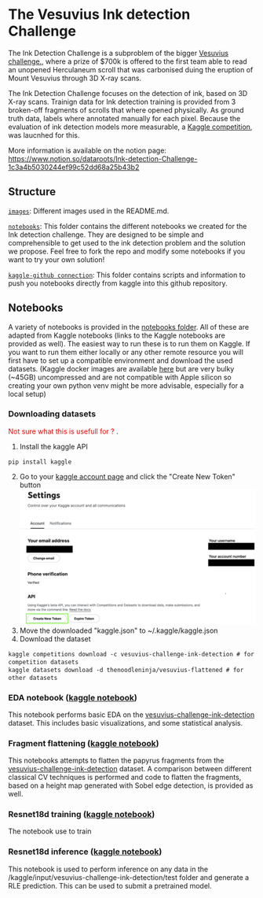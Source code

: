 # The Vesuvius Ink detection Challenge 

The Ink Detection Challenge is a subproblem of the bigger [Vesuvius challenge.](https://scrollprize.org/), where a prize of $700k is offered to the first team able to read an unopened Herculaneum scroll that was carbonised duing the eruption of Mount Vesuvius through 3D X-ray scans. 

The Ink Detection Challenge focuses on the detection of ink, based on 3D X-ray scans. Trainign data for Ink detection training is provided from 3 broken-off fragments of scrolls that where opened physically. As ground truth data, labels where annotated manually for each pixel. Because the evaluation of ink detection models more measurable, a [Kaggle competition](https://www.kaggle.com/competitions/vesuvius-challenge-ink-detection/overview), was laucnhed for this.

More information is available on the notion page:
https://www.notion.so/dataroots/Ink-detection-Challenge-1c3a4b5030244ef99c52dd68a25b43b2



## Structure <div id="structure"/>

[`images`](https://github.com/datarootsio/vesuvius-ink-detection/tree/main/images): Different images used in the README.md.

[`notebooks`](https://github.com/datarootsio/vesuvius-ink-detection/tree/main/notebooks): This folder contains the different notebooks we created for the Ink detection challenge. They are designed to be simple and comprehensible to get used to the ink detection problem and the solution we propose. Feel free to fork the repo and modify some notebooks if you want to try your own solution!

[`kaggle-github connection`](https://github.com/datarootsio/vesuvius-ink-detection/tree/main/kaggle-github%20connection): This folder contains scripts and information to push you notebooks directly from kaggle into this github repository.



## Notebooks

A variety of notebooks is provided in the [notebooks folder](notebooks). All of these are adapted from Kaggle notebooks (links to the Kaggle notebooks are provided as well). The easiest way to run these is to run them on Kaggle. If you want to run them either locally or any other remote resource you will first have to set up a compatible environment and download the used datasets.
(Kaggle docker images are available [here](https://github.com/Kaggle/docker-python) but are very bulky (~45GB) uncompressed and are not compatible with Apple silicon so creating your own python venv might be more advisable, especially for a local setup)

### Downloading datasets  
<span style="color:red">  Not sure what this is usefull for ? </span> .
1. Install the kaggle API
```
pip install kaggle
```
2. Go to your [kaggle account page](https://www.kaggle.com/settings/account) and click the "Create New Token" button  
![account](images/account.png)
3. Move the downloaded "kaggle.json" to ~/.kaggle/kaggle.json
4. Download the dataset
```
kaggle competitions download -c vesuvius-challenge-ink-detection # for competition datasets
kaggle datasets download -d thenoodleninja/vesuvius-flattened # for other datasets
```

### EDA notebook ([kaggle notebook](https://www.kaggle.com/code/thenoodleninja/exploratory-data-analysis))

This notebook performs basic EDA on the [vesuvius-challenge-ink-detection](https://www.kaggle.com/competitions/vesuvius-challenge-ink-detection) dataset. This includes basic visualizations, and some statistical analysis.

### Fragment flattening ([kaggle notebook](https://www.kaggle.com/code/thenoodleninja/fragment-flattening))

This notebooks attempts to flatten the papyrus fragments from the [vesuvius-challenge-ink-detection](https://www.kaggle.com/competitions/vesuvius-challenge-ink-detection) dataset. A comparison between different classical CV techniques is performed and code to flatten the fragments, based on a height map generated with Sobel edge detection, is provided as well.

### Resnet18d training ([kaggle notebook](TODO))

The notebook use to train 


### Resnet18d inference ([kaggle notebook](TODO))

This notebook is used to perform inference on any data in the /kaggle/input/vesuvius-challenge-ink-detection/test folder and generate a RLE prediction. This can be used to submit a pretrained model.
